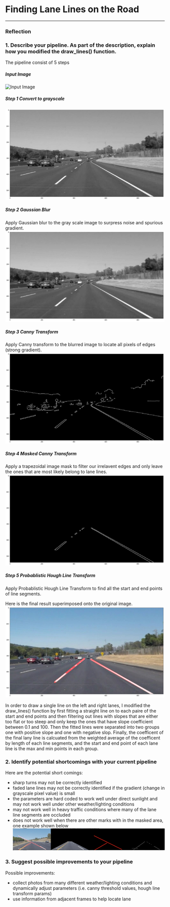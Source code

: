 # **Finding Lane Lines on the Road** 


[//]: # (Image References)

[iamge0]: ./test_images/solidWhiteCurve.jpg "Input Image"
[image1]: ./writeup/grayscale.png "Grayscale"
[image2]: ./writeup/grayblur.png "Grayscale Blurred"
[image3]: ./writeup/canny.png "Canny"
[image4]: ./writeup/cannymask.png "Masked Canny"
[image5]: ./writeup/result.png "Result" 
[image6]: ./writeup/problem.png "Problem"

---

### Reflection

### 1. Describe your pipeline. As part of the description, explain how you modified the draw_lines() function.

The pipeline consist of 5 steps

##### Input Image
![Input Image][iamge0]
##### Step 1 Convert to grayscale
![Grayscale][image1]
##### Step 2 Gaussian Blur
Apply Gaussian blur to the gray scale image to surpress noise and spurious gradient.
![Grayscale Blurred][image2]
##### Step 3 Canny Transform
Apply Canny transform to the blurred image to locate all pixels of edges (strong gradient).
![Canny][image3]
##### Step 4 Masked Canny Transform
Apply a trapezoidal image mask to filter our irrelavent edges and only leave the ones that are most likely belong to lane lines.
![Masked Canny][image4]
##### Step 5 Probablistic Hough Line Transform
Apply Probablistic Hough Line Transform to find all the start and end points of line segments.

Here is the final result superimposed onto the original image.
![Result][image5]

In order to draw a single line on the left and right lanes, I modified the draw_lines() function by first fitting a straight line on to each paire of the start and end points and then filtering out lines with slopes that are either too flat or too steep and only keep the ones that have slope coefficient between 0.1 and 100. Then the fitted lines were separated into two groups one with positive slope and one with negative slop. Finally, the coefficent of the final lany line is calcuated from the weighted average of the coefficent by length of each line segments, and the start and end point of each lane line is the max and min points in each group.


### 2. Identify potential shortcomings with your current pipeline


Here are the potential short comings:

- sharp turns may not be correctly identified
- faded lane lines may not be correctly identified if the gradient (change in grayscale pixel value) is small                                                                                                                                                                                                                                                                                                                                                                                                                                                                                                                                                                                                                                                                                                                                                                                                                                                                                                                                                                                                                                                                                                                                                                                                                                                                                                                                                                                                                                                                                                                                                                                                                                                                                                                                                                                                                                                                                                                                                                                                                                                                                                                                                                                                                                                                                                                                                                                                                                                                                                                                                                                                                                                                                                                                                                                                                                                                                                                                                                                                                                                                                                                                                                                                                                                                                                                                                                                                                                                                                                                                                                                                                                                                                                                                                                                                                                                                                                                                                                                                                                                                                                                                                                                                                                                                                                                                                                                                                                                                                                                                                                                                                                                                                                                                                                                                                                                                    
- the parameters are hard coded to work well under direct sunlight and may not work well under other weather/lighting conditions 
- may not work well in heavy traffic conditions where many of the lane line segments are occluded
- does not work well when there are other marks with in the masked area, one example shown below
![Problem][image6]                                                                                                                                                                                                                                                                                                                                                                                                                                                                                                                                                                                                                                                                                                                                                                                                                                                                                                                                                                                                                                                                                                                                                                                                                                                                                                                                                                                                                                                                                                                                                                                                                                                                                                                                                                                                                                                                                                                                                                                                                                                                                                                                                                                                                                                                                                                                                                                                                                                                                                                                                                                                                                                                                                                                                                                                                                                                                                                                                                                                                                                                                                                                                                                                                                                                                                                                                                                                   


### 3. Suggest possible improvements to your pipeline

Possible improvements:
- collect photos from many different weather/lighting conditions and dynamically adjust parameters (i.e. canny threshold values, hough line transform params)
- use information from adjacent frames to help locate lane
